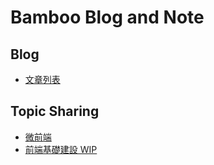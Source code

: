 # Bamboo Blog and Note

## Blog

- [文章列表](./Blog/README.md)

## Topic Sharing

- [微前端](./TopicSharing/MicroFrontend/README.md)
- [前端基礎建設 WIP](./TopicSharing/FrontendInfra/README.md)
